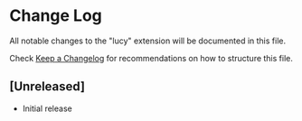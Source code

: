 # Change Log

All notable changes to the "lucy" extension will be documented in this file.

Check [Keep a Changelog](http://keepachangelog.com/) for recommendations on how to structure this file.

## [Unreleased]

- Initial release